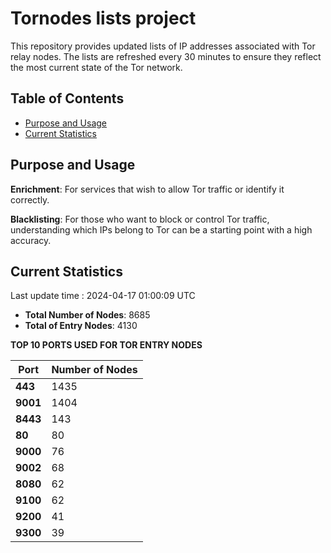# Tornodes lists project

This repository provides updated lists of IP addresses associated with Tor relay nodes. The lists are refreshed every 30 minutes to ensure they reflect the most current state of the Tor network.

## Table of Contents

- [Purpose and Usage](#purpose-and-usage)
- [Current Statistics](#current-statistics)


## Purpose and Usage

**Enrichment**: For services that wish to allow Tor traffic or identify it correctly.

**Blacklisting**: For those who want to block or control Tor traffic, understanding which IPs belong to Tor can be a starting point with a high accuracy.

## Current Statistics

Last update time : 2024-04-17 01:00:09 UTC

- **Total Number of Nodes**: 8685
- **Total of Entry Nodes**: 4130

**TOP 10 PORTS USED FOR TOR ENTRY NODES**

| **Port** | **Number of Nodes** |
|------|-----------------|
| **443**   | 1435  |
| **9001**   | 1404  |
| **8443**   | 143  |
| **80**   | 80  |
| **9000**   | 76  |
| **9002**   | 68  |
| **8080**   | 62  |
| **9100**   | 62  |
| **9200**   | 41  |
| **9300**   | 39  |

